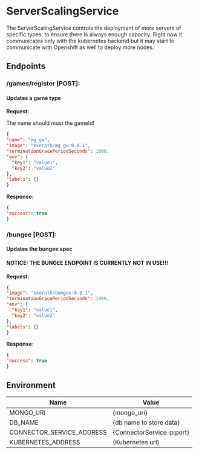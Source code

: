 # ServerScalingService
The ServerScalingService controls the deployment of more servers of specific types, to ensure there is always enough capacity. Right now it communicates only with the kubernetes backend but it may start to communicate with Openshift as well to deploy more nodes.

## Endpoints

### /games/register [POST]:
#### Updates a game type

**Request**:

The name should must the gameId!

```json
{
"name": "mg_gw",
"image": "exorath/mg_gw:0.0.1",
"terminationGracePeriodSeconds": 1000,
"env": {
  "key1": "value1",
  "key2": "value2"
},
"labels": {}
}
```

**Response**:
```json
{
"success": true
}
```


### /bungee [POST]:
#### Updates the bungee spec
#### NOTICE: THE BUNGEE ENDPOINT IS CURRENTLY NOT IN USE!!!
**Request**:
```json
{
"image": "exorath/bungee:0.0.1",
"terminationGracePeriodSeconds": 1000,
"env": {
  "key1": "value1",
  "key2": "value2"
},
"labels": {}
}
```

**Response**:
```json
{
"success": true
}
```


## Environment
| Name | Value |
| --------- | --- |
| MONGO_URI | {mongo_uri} |
| DB_NAME | {db name to store data} |
| CONNECTOR_SERVICE_ADDRESS | {ConnectorService ip:port} |
| KUBERNETES_ADDRESS | {Kubernetes url} |